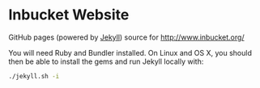 Inbucket Website
================

GitHub pages (powered by [Jekyll]) source for http://www.inbucket.org/

You will need Ruby and Bundler installed.  On Linux and OS X, you should then
be able to install the gems and run Jekyll locally with:

```bash
./jekyll.sh -i
```

[Jekyll]: https://jekyllrb.com/
